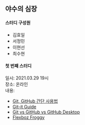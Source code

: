 ## 야수의 심장

#### 스터디 구성원
- 김효일
- 서정민
- 이현선
- 최수현

#### 첫 번째 스터디
일시: 2021.03.29 19시 </br>
장소: 온라인 </br>
내용: 
  - [Git, GitHub 간단 사용법](https://www.a-mean-blog.com/ko/blog/MEAN-Stack/%EA%B0%9C%EB%B0%9C-%ED%99%98%EA%B2%BD-%EA%B5%AC%EC%B6%95/Git-GitHub-%EA%B0%84%EB%8B%A8-%EC%82%AC%EC%9A%A9%EB%B2%95)
  - [Git-it Guide](http://jlord.us/git-it/)
  - [Git vs GitHub vs GitHub Desktop](https://velog.io/@choiiis/Git-Git-GitHub-GitHub-Desktop-%EC%A0%95%EB%A6%AC)
  - [Flexboz Froggy](https://flexboxfroggy.com/#ko)
